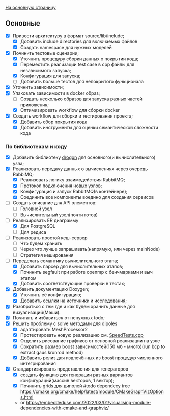 [На основную страницу](../README.md)


## Основные

- [x] Привести архитектуру в формат source/lib/include;
    - [x] Добавить include directories для включаемых файлов
    - [x] Создать namespace для нужных моделей
- [x] Починить тестовые сценарии;
    - [x] Уточнить процедуру сборки данных о покрытии кода;
    - [x] Переместить реализации test case в сpp файлы для независимого запуска;
    - [x] Конфигурация для запуска;
    - [ ] Добавить больше тестов для непокрытого функционала
- [x] Уточнить зависимости;
- [x] Упаковать зависимости в docker образ;
    - [ ] Создать несколько образов для запуска разных частей приложения;
    - [x] Оптимизировать workflow для сборки docker
- [x] Создать workflow для сборки и тестирования проекта;
    - [x] Добавить сбор покрытия кода
    - [x] Добавить инструменты для оценки семантической сложности кода

### По библиотекам и коду

- [x] Добавить библиотеку [drogon](https://github.com/drogonframework/drogon) для основного(и вычислительного) узла;
- [x] Реализовать передачу данных о вычислениях через очередь RabbiMQ;
    - [x] Реализовать логику взаимодействия RabbitMQ;
    - [x] Протокол подключения новых узлов;
    - [x] Конфигурация и запуск RabbitMQ(в контейнере);
    - [x] Соединить все компоненты воедино для создания сервисов
- [ ] Создать описание для API элементов:
    - [ ] Головной узел
    - [ ] Вычислительный узел(почти готов)
- [ ] Реализировать ER диаграмму
    - [x] Для PostgreSQL
    - [ ] Для редиса
- [ ] Реализовать простой кеш-сервер
    - [ ] Что будем хранить
    - [ ] Через что лучше запрашивать(напрямую, или через mainNode)
    - [ ] Стратегия кеширования
- [ ] Переделать семантику вычислительного этапа;
    - [x] Добавить парсер для вычислительных этапов;
    - [x] Починить segfault при работе openmp с бенчмарками и выч этапом
    - [x] Добавить соответствующие проверки в тестах;
- [x] Добавить документацию Doxygen;
    - [x] Уточнить её конфигурацию;
    - [x] Добавить ссылки на источники и исследования;
- [x] Разобраться с тем где и как будем хранить данные для визуализаций(Мэши).
- [x] Почитать и избавиться от ненужных todo;
- [x] Решить проблему с solve методами для dipoles
    - [x] адаптировать MeshProcessor2
    - [x] Протестировать новую реализацию см. [SpeedTests.cpp](computationalNode%2Ftest%2Fmath_core%2FSpeedTests.cpp)
    - [x] Отделить рисование графиков от основной реализации на узле
    - [x] Сократить размер boost зависимостей(150 мб - много)(run bcp to extract gaus kronrod method)
    - [x] Добавить релиз для извлечённых из boost процедур численного интегрирования
- [x] Стандартизировать представления для генераторов
    - [x] создать функцию для генерации разных вариантов конфигураций(массив векторов, 1 вектор);
    - [x] Починить grids для диполей
      #todo dependecy tree https://cmake.org/cmake/help/latest/module/CMakeGraphVizOptions.html
    - or https://embeddeduse.com/2022/03/01/visualising-module-dependencies-with-cmake-and-graphviz/

